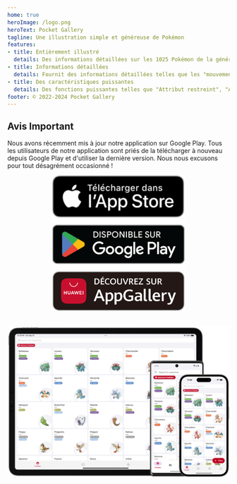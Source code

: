 ```yaml
---
home: true
heroImage: /logo.png
heroText: Pocket Gallery
tagline: Une illustration simple et généreuse de Pokémon
features:
- title: Entièrement illustré
  details: Des informations détaillées sur les 1025 Pokémon de la génération 1 à la génération 9 sont abordées.
- title: Informations détaillées
  details: Fournit des informations détaillées telles que les "mouvements", les "caractéristiques", les "accessoires", la "météo", les "lieux" et les "états anormaux".
- title: Des caractéristiques puissantes
  details: Des fonctions puissantes telles que "Attribut restreint", "Angle mort" et "Calculateur de valeur d'aptitude" ont été conçues spécialement pour les passionnés d'appariement.
footer: © 2022-2024 Pocket Gallery
---
```


## Avis Important
Nous avons récemment mis à jour notre application sur Google Play. Tous les utilisateurs de notre application sont priés de la télécharger à nouveau depuis Google Play et d'utiliser la dernière version. Nous nous excusons pour tout désagrément occasionné !

<a href="https://apps.apple.com/us/app/pocket-gallery-app/id6464266038">
<div align="center">
<img src="../.vuepress/public/app-store-badge-fr.svg" alt="hero" style="width: 300px;"/>
</div>
</a>

<a href="https://play.google.com/store/apps/details?id=com.eurekaffeine.pokedex.renaissance">
<div align="center">
<img src="../.vuepress/public/google-play-badge-fr.png" alt="hero" style="width: 300px;"/>
</div>
</a>

<a href="https://url.cloud.huawei.com/nlFEFYg8Cc?shareTo=qrcode">
<div align="center">
<img src="../.vuepress/public/app-gallery-badge-fr.svg" alt="hero" style="width: 300px;"/>
</div>
</a>

\
![hero](../.vuepress/public/hero.png)